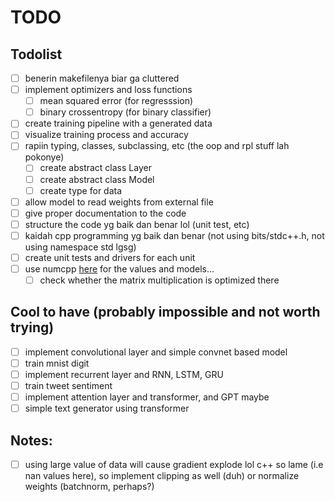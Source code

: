 # TODO

## Todolist

- [ ] benerin makefilenya biar ga cluttered
- [ ] implement optimizers and loss functions
  - [ ] mean squared error (for regresssion)
  - [ ] binary crossentropy (for binary classifier)
- [ ] create training pipeline with a generated data
- [ ] visualize training process and accuracy
- [ ] rapiin typing, classes, subclassing, etc (the oop and rpl stuff lah pokonye)
  - [ ] create abstract class Layer
  - [ ] create abstract class Model
  - [ ] create type for data
- [ ] allow model to read weights from external file
- [ ] give proper documentation to the code
- [ ] structure the code yg baik dan benar lol (unit test, etc)
- [ ] kaidah cpp programming yg baik dan benar (not using bits/stdc++.h, not using namespace std lgsg)
- [ ] create unit tests and drivers for each unit
- [ ] use numcpp [here](https://dpilger26.github.io/NumCpp/doxygen/html/index.html) for the values and models...
  - [ ] check whether the matrix multiplication is optimized there

## Cool to have (probably impossible and not worth trying)

- [ ] implement convolutional layer and simple convnet based model
- [ ] train mnist digit
- [ ] implement recurrent layer and RNN, LSTM, GRU
- [ ] train tweet sentiment
- [ ] implement attention layer and transformer, and GPT maybe
- [ ] simple text generator using transformer

## Notes:

- [ ] using large value of data will cause gradient explode lol c++ so lame (i.e nan values here), so implement clipping as well (duh) or normalize weights (batchnorm, perhaps?)

